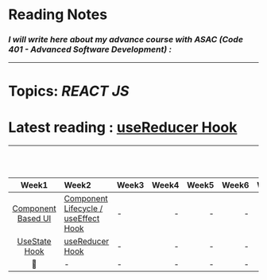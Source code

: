 # **Reading Notes**
### *I will write here about my advance course with ASAC (Code 401 - Advanced Software Development) :*


---
# **Topics:** *REACT JS*
# **Latest reading** : [useReducer Hook](./useReducer.md)

---


<br />
<br />

|Week1|Week2|Week3|Week4|Week5|Week6|Week7|
|:-------------:|:---------|:-------------|----:|----:|----:|----:|
|[Component Based UI](./Component-Based-UI.md)|[Component Lifecycle / useEffect Hook](./Component-Lifecycle.md)|-|-|-|-|-|
|[UseState Hook](./useStateHook.md)|[useReducer Hook](./useReducer.md)|-|-|-|-|-|
|🤝|-|-|-|-|-|-|
